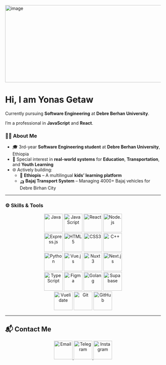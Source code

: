 <img width="1024" height="250" alt="image" src="https://github.com/user-attachments/assets/5d8fa9be-7de1-4ce1-a363-66efc495848d" />

# Hi, I am Yonas Getaw  
Currently pursuing **Software Engineering** at **Debre Berhan University**.  

I’m a professional in **JavaScript** and **React**.  

### 🧑‍💻 About Me
- 🎓 3rd-year **Software Engineering student** at **Debre Berhan University**, Ethiopia  
- 🔬 Special interest in **real-world systems** for **Education**, **Transportation**, and **Youth Learning**  
- 🌐 Actively building:  
  - 🧒 **Ethiopis** – A multilingual **kids’ learning platform**  
  - 🛺 **Bajaj Transport System** – Managing 4000+ Bajaj vehicles for Debre Birhan City  

---

### ⚙️ Skills & Tools
<div align="center">
<!-- Programming Languages & Tools -->
<img src="https://cdn.jsdelivr.net/gh/devicons/devicon/icons/java/java-original.svg" title="Java" width="60"/> 
<img src="https://cdn.jsdelivr.net/gh/devicons/devicon/icons/javascript/javascript-original.svg" title="JavaScript" width="60"/> 
<img src="https://cdn.jsdelivr.net/gh/devicons/devicon/icons/react/react-original.svg" title="React" width="60"/> 
<img src="https://cdn.jsdelivr.net/gh/devicons/devicon/icons/nodejs/nodejs-original.svg" title="Node.js" width="60"/> <br/>
<img src="https://cdn.jsdelivr.net/gh/devicons/devicon/icons/express/express-original.svg" title="Express.js" width="60"/> 
<img src="https://cdn.jsdelivr.net/gh/devicons/devicon/icons/html5/html5-original.svg" title="HTML5" width="60"/> 
<img src="https://cdn.jsdelivr.net/gh/devicons/devicon/icons/css3/css3-original.svg" title="CSS3" width="60"/>  
<img src="https://cdn.jsdelivr.net/gh/devicons/devicon/icons/cplusplus/cplusplus-original.svg" title="C++" width="60"/>  <br/>
<img src="https://cdn.jsdelivr.net/gh/devicons/devicon/icons/python/python-original.svg" title="Python" width="60"/> 
<img src="https://cdn.jsdelivr.net/gh/devicons/devicon/icons/vuejs/vuejs-original.svg" title="Vue.js" width="60"/> 
<img src="https://cdn.jsdelivr.net/gh/devicons/devicon/icons/nuxtjs/nuxtjs-original.svg" title="Nuxt 3" width="60"/>  
<img src="https://cdn.jsdelivr.net/gh/devicons/devicon/icons/nextjs/nextjs-original.svg" title="Next.js" width="60"/>  <br/>
<img src="https://cdn.jsdelivr.net/gh/devicons/devicon/icons/typescript/typescript-original.svg" title="TypeScript" width="60"/> 
<img src="https://cdn.jsdelivr.net/gh/devicons/devicon/icons/figma/figma-original.svg" title="Figma" width="60"/> 
<img src="https://cdn.jsdelivr.net/gh/devicons/devicon/icons/golang/go-original.svg" title="Golang" width="60"/> 
<img src="https://cdn.jsdelivr.net/gh/devicons/devicon/icons/supabase/supabase-original.svg" title="Supabase" width="60"/>  <br/>
<img src="https://cdn.jsdelivr.net/gh/devicons/devicon/icons/vuelidate/vuelidate-original.svg" title="Vuelidate" width="60"/> 
<img src="https://cdn.jsdelivr.net/gh/devicons/devicon/icons/git/git-original.svg" title="Git" width="60"/> 
<img src="https://cdn.jsdelivr.net/gh/devicons/devicon/icons/github/github-original.svg" title="GitHub" width="60"/> 
</div>

---

## 📬 Contact Me
<p align="center">
  <a href="mailto:yonasgetaw5444@gmail.com" target="_blank">
    <img src="https://cdn-icons-png.flaticon.com/512/732/732200.png" alt="Email" width="60" />
  </a>
  <a href="https://t.me/@YONAA54" target="_blank">
    <img src="https://cdn-icons-png.flaticon.com/512/2111/2111646.png" alt="Telegram" width="60" />
  </a>
  <a href="https://instagram.com/yourprofile" target="_blank">
    <img src="https://cdn-icons-png.flaticon.com/512/2111/2111463.png" alt="Instagram" width="60" />
  </a>
</p>
